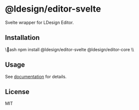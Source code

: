 # @ldesign/editor-svelte

Svelte wrapper for LDesign Editor.

## Installation

\\\ash
npm install @ldesign/editor-svelte @ldesign/editor-core
\\\

## Usage

See [documentation](../../docs/frameworks/svelte.md) for details.

## License

MIT
